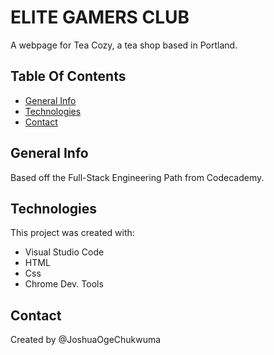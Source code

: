 # ELITE GAMERS CLUB
A webpage for Tea Cozy, a tea shop based in Portland.

## Table Of Contents
* [General Info](general-info)
* [Technologies](technologies)
* [Contact](contact)

## General Info
Based off the Full-Stack Engineering Path from Codecademy.

## Technologies
This project was created with:
* Visual Studio Code
* HTML
* Css
* Chrome Dev. Tools

## Contact
Created by @JoshuaOgeChukwuma

